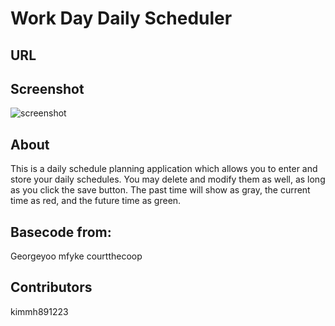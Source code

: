 # Work Day Daily Scheduler

## URL


## Screenshot
![screenshot](https://user-images.githubusercontent.com/125617951/230526403-4c4ec832-cc0b-4bb2-86af-6984714c9a86.jpg)


## About
This is a daily schedule planning application which allows you to enter and store your daily schedules.
You may delete and modify them as well, as long as you click the save button.
The past time will show as gray, the current time as red, and the future time as green.

## Basecode from:
Georgeyoo
mfyke
courtthecoop

## Contributors
kimmh891223
